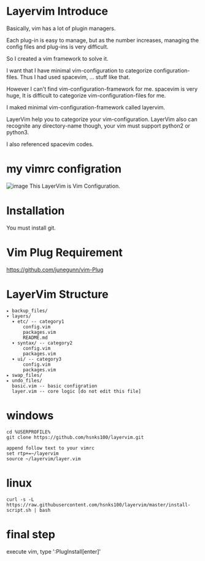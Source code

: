 # Layervim Introduce
Basically, vim has a lot of plugin managers.

Each plug-in is easy to manage, but as the number increases, managing the config files and plug-ins is very difficult.

So I created a vim framework to solve it.

I want that I have minimal vim-configuration to categorize configuration-files. Thus I had used spacevim, ... stuff like that.

However I can't find vim-configuration-framework for me. spacevim is very huge, It is difficult to categorize vim-configuration-files for me.

I maked minimal vim-configuration-framework called layervim.

LayerVim help you to categorize your vim-configuration. LayerVim also can recognite any directory-name though, your vim must support python2 or python3. 

I also referenced spacevim codes.  

# my vimrc configration


![image](https://user-images.githubusercontent.com/3623889/28023502-0d4d321a-65c9-11e7-9bf1-8cbc9902f5cd.png)
This LayerVim is Vim Configuration.

# Installation
You must install git. 


# Vim Plug Requirement

https://github.com/junegunn/vim-Plug 

# LayerVim Structure

```
▸ backup_files/
▾ layers/
  ▾ etc/ -- category1
      config.vim
      packages.vim
      README.md
  ▾ syntax/ -- category2
      config.vim
      packages.vim
  ▾ ui/ -- category3
      config.vim
      packages.vim
▸ swap_files/
▸ undo_files/
  basic.vim -- basic configration
  layer.vim -- core logic [do not edit this file]
```



# windows
```
cd %USERPROFILE%
git clone https://github.com/hsnks100/layervim.git

append follow text to your vimrc
set rtp+=~/layervim  
source ~/layervim/layer.vim
```

# linux
```
curl -s -L https://raw.githubusercontent.com/hsnks100/layervim/master/install-script.sh | bash
```

# final step
execute vim, type ':PlugInstall[enter]'



